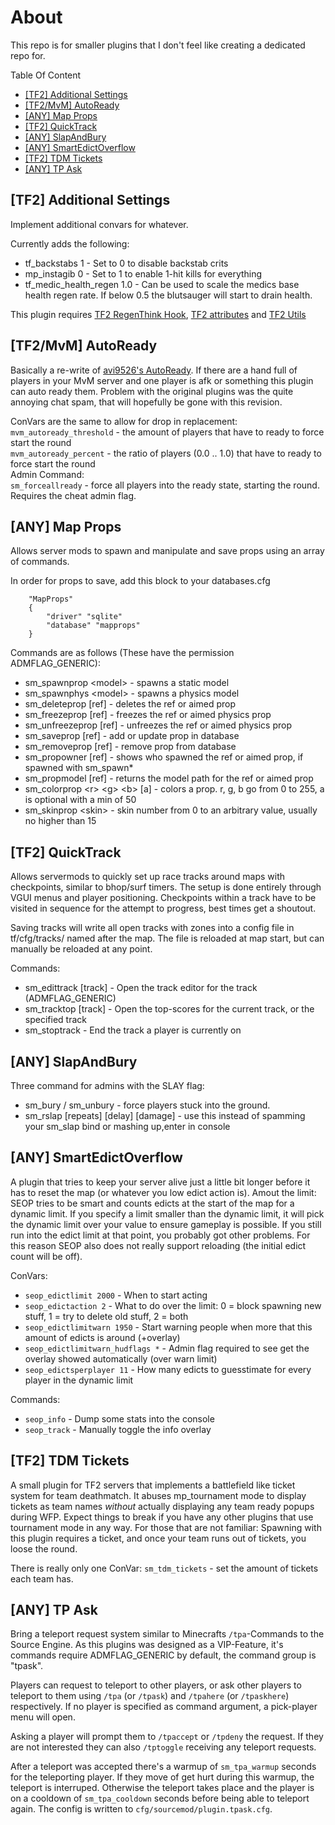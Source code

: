# About
This repo is for smaller plugins that I don't feel like creating a dedicated repo for.

Table Of Content
* [[TF2] Additional Settings](#TF2-Additional-Settings)
* [[TF2/MvM] AutoReady](#TF2MvM-AutoReady)
* [[ANY] Map Props](#ANY-Map-Props)
* [[TF2] QuickTrack](#TF2-QuickTrack)
* [[ANY] SlapAndBury](#ANY-SlapAndBury)
* [[ANY] SmartEdictOverflow](#ANY-SmartEdictOverflow)
* [[TF2] TDM Tickets](#TF2-TDM-Tickets)
* [[ANY] TP Ask](#ANY-TP-Ask)

## [TF2] Additional Settings

Implement additional convars for whatever.

Currently adds the following:
* tf_backstabs 1 - Set to 0 to disable backstab crits
* mp_instagib 0 - Set to 1 to enable 1-hit kills for everything
* tf_medic_health_regen 1.0 - Can be used to scale the medics base health regen rate. If below 0.5 the blutsauger will start to drain health.

This plugin requires [TF2 RegenThink Hook](https://github.com/DosMike/TF2-RegenThinkHook), [TF2 attributes](https://github.com/FlaminSarge/tf2attributes) and [TF2 Utils](https://github.com/nosoop/SM-TFUtils/)

## [TF2/MvM] AutoReady
Basically a re-write of [avi9526's AutoReady](https://forums.alliedmods.net/showthread.php?t=223141).
If there are a hand full of players in your MvM server and one player is afk or something this plugin can auto ready them.
Problem with the original plugins was the quite annoying chat spam, that will hopefully be gone with this revision.

ConVars are the same to allow for drop in replacement:    
`mvm_autoready_threshold` - the amount of players that have to ready to force start the round    
`mvm_autoready_percent` - the ratio of players (0.0 .. 1.0) that have to ready to force start the round    
Admin Command:    
`sm_forceallready` - force all players into the ready state, starting the round. Requires the cheat admin flag.

## [ANY] Map Props
Allows server mods to spawn and manipulate and save props using an array of commands.

In order for props to save, add this block to your databases.cfg
```
	"MapProps"
	{
		"driver" "sqlite"
		"database" "mapprops"
	}
```

Commands are as follows (These have the permission ADMFLAG_GENERIC):
* sm_spawnprop &lt;model> - spawns a static model
* sm_spawnphys &lt;model> - spawns a physics model
* sm_deleteprop [ref] - deletes the ref or aimed prop
* sm_freezeprop [ref] - freezes the ref or aimed physics prop
* sm_unfreezeprop [ref] - unfreezes the ref or aimed physics prop
* sm_saveprop [ref] - add or update prop in database
* sm_removeprop [ref] - remove prop from database
* sm_propowner [ref] - shows who spawned the ref or aimed prop, if spawned with sm_spawn*
* sm_propmodel [ref] - returns the model path for the ref or aimed prop
* sm_colorprop &lt;r> &lt;g> &lt;b> [a] - colors a prop. r, g, b go from 0 to 255, a is optional with a min of 50
* sm_skinprop &lt;skin> - skin number from 0 to an arbitrary value, usually no higher than 15

## [TF2] QuickTrack
Allows servermods to quickly set up race tracks around maps with checkpoints, similar to bhop/surf timers.
The setup is done entirely through VGUI menus and player positioning.
Checkpoints within a track have to be visited in sequence for the attempt to progress, best times get a shoutout.

Saving tracks will write all open tracks with zones into a config file in tf/cfg/tracks/ named after the map.
The file is reloaded at map start, but can manually be reloaded at any point.

Commands:
* sm_edittrack [track] - Open the track editor for the track (ADMFLAG_GENERIC)
* sm_tracktop [track] - Open the top-scores for the current track, or the specified track
* sm_stoptrack - End the track a player is currently on

## [ANY] SlapAndBury
Three command for admins with the SLAY flag:
* sm_bury <target> / sm_unbury <target> - force players stuck into the ground.
* sm_rslap <target> [repeats] [delay] [damage] - use this instead of spamming your sm_slap bind or mashing up,enter in console

## [ANY] SmartEdictOverflow
A plugin that tries to keep your server alive just a little bit longer before it has to reset the map (or whatever you low edict action is).
Amout the limit: SEOP tries to be smart and counts edicts at the start of the map for a dynamic limit. If you specify a limit smaller than
the dynamic limit, it will pick the dynamic limit over your value to ensure gameplay is possible. If you still run into the edict limit at
that point, you probably got other problems. For this reason SEOP also does not really support reloading (the initial edict count will be off).

ConVars:
* `seop_edictlimit 2000` - When to start acting
* `seop_edictaction 2` - What to do over the limit: 0 = block spawning new stuff, 1 = try to delete old stuff, 2 = both
* `seop_edictlimitwarn 1950` - Start warning people when more that this amount of edicts is around (+overlay)
* `seop_edictlimitwarn_hudflags *` - Admin flag required to see get the overlay showed automatically (over warn limit)
* `seop_edictsperplayer 11` - How many edicts to guesstimate for every player in the dynamic limit

Commands:
* `seop_info` - Dump some stats into the console
* `seop_track` - Manually toggle the info overlay


## [TF2] TDM Tickets
A small plugin for TF2 servers that implements a battlefield like ticket system for team deathmatch.
It abuses mp_tournament mode to display tickets as team names *without* actually displaying any team ready popups during WFP.
Expect things to break if you have any other plugins that use tournament mode in any way.
For those that are not familiar: Spawning with this plugin requires a ticket, and once your team runs out of tickets, you loose the round.

There is really only one ConVar:
`sm_tdm_tickets` - set the amount of tickets each team has.

## [ANY] TP Ask
Bring a teleport request system similar to Minecrafts `/tpa`-Commands to the Source Engine.
As this plugins was designed as a VIP-Feature, it's commands require ADMFLAG_GENERIC by default, the command group is "tpask".

Players can request to teleport to other players, or ask other players to teleport to them using `/tpa` (or `/tpask`) and `/tpahere` (or `/tpaskhere`) respectively.
If no player is specified as command argument, a pick-player menu will open.

Asking a player will prompt them to `/tpaccept` or `/tpdeny` the request. If they are not interested they can also `/tptoggle` receiving any teleport requests.

After a teleport was accepted there's a warmup of `sm_tpa_warmup` seconds for the teleporting player. If they move of get hurt during this warmup, the teleport is interruped.
Otherwise the teleport takes place and the player is on a cooldown of `sm_tpa_cooldown` seconds before being able to teleport again. The config is written to `cfg/sourcemod/plugin.tpask.cfg`.
